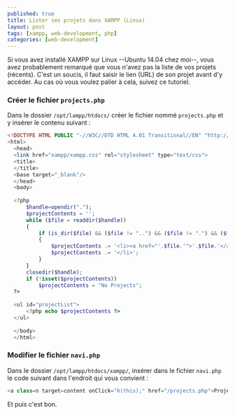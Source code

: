 ```yaml
---
published: true
title: Lister ses projets dans XAMPP (Linux)
layout: post
tags: [xampp, web-development, php]
categories: [web-development]
---
```

Si vous avez installé XAMPP sur Linux --Ubuntu 14.04 chez moi--, vous avez probablement remarqué que vous n'avez pas la liste de vos projets (récents). C'est un soucis, il faut saisir le lien (URL) de son projet avant d'y accéder. Au cas où vous voulez palier à cela, suivez ce tutoriel.

### Créer le fichier `projects.php`
Dans le dossier `/opt/lampp/htdocs/` créer le fichier nommé `projects.php` et y insérer le contenu suivant : 

```php
<!DOCTYPE HTML PUBLIC "-//W3C//DTD HTML 4.01 Transitional//EN" "http://www.w3.org/TR/html4/loose.dtd">
<html>
  <head>
  <link href="xampp/xampp.css" rel="stylesheet" type="text/css">
  <title>
  </title>
  <base target="_blank"/>
  </head>
  <body>
   
  <?php
      $handle=opendir(".");
      $projectContents = '';
      while ($file = readdir($handle)) 
      {
          if (is_dir($file) && ($file != "..") && ($file != ".") && ($file != "xampp")) 
          {        
              $projectContents .= '<li><a href="'.$file.'">'.$file.'</a>';
              $projectContents .= '</li>';
          }
      }
      closedir($handle);
      if (!isset($projectContents))
          $projectContents = "No Projects";
  ?>
   
  <ul id="projectList">
      <?php echo $projectContents ?>
  </ul>
   
  </body>
  </html>
  ```


### Modifier le fichier `navi.php`
Dans le dossier `/opt/lampp/htdocs/xampp/`, insérer dans le fichier `navi.php` le code suivant dans l'endroit qui vous convient : 

```php
<a class=n target=content onClick="h(this);" href="/projects.php">Projects</a><br>&nbsp;<br>
```


Et puis c'est bon.

